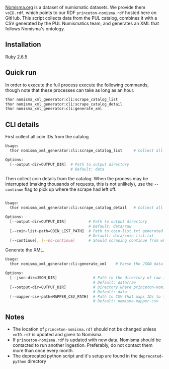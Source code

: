 [Nomisma.org](http://nomisma.org) is a dataset of numismatic datasets. We provide them `voID.rdf`, which points to our RDF `princeton-nomisma.rdf` hosted here on GitHub. This script collects data from the PUL catalog, combines it with a CSV generated by the PUL Numismatics team, and generates an XML that follows Nomisma's ontology.

## Installation

Ruby 2.6.5

## Quick run

In order to execute the full process execute the following commands, though note that these processes can take as long as an hour.

```sh
thor nomisma_xml_generator:cli:scrape_catalog_list
thor nomisma_xml_generator:cli:scrape_catalog_detail
thor nomisma_xml_generator:cli:generate_xml
```

## CLI details

First collect all coin IDs from the catalog

```sh
Usage:
  thor nomisma_xml_generator:cli:scrape_catalog_list     # Collect all coin IDs from the catalog

Options:
  [--output-dir=OUTPUT_DIR]  # Path to output directory
                             # Default: data
```

Then collect coin details from the catalog. When the process may be interrupted (making thousands of requests, this is not unlikely), use the `--continue` flag to pick up where the scrape had left off.

```sh

Usage:
  thor nomisma_xml_generator:cli:scrape_catalog_detail   # Collect all coin details from catalog

Options:
  [--output-dir=OUTPUT_DIR]          # Path to output directory
                                     # Default: data/raw
  [--coin-list-path=COIN_LIST_PATH]  # Path to coin-list.txt generated by catalog list scraper
                                     # Default: data/coin-list.txt
  [--continue], [--no-continue]      # Should scraping continue from where it left off (was an error raised?)

```

Generate the XML.

```sh
Usage:
  thor nomisma_xml_generator:cli:generate_xml    # Parse the JSON data collected from the catalog and use it to generate XML

Options:
  [--json-dir=JSON_DIR]                # Path to the directory of raw JSON files
                                       # Default: data/raw
  [--output-dir=OUTPUT_DIR]            # Directory where princeton-nomisma.rdf will be written
                                       # Default: data
  [--mapper-csv-path=MAPPER_CSV_PATH]  # Path to CSV that maps IDs to their numismatic reference links
                                       # Default: nomisma-mapper.csv

```

## Notes

- The location of `princeton-nomisma.rdf` should not be changed unless `voID.rdf` is updated and given to Nomisma.
- If `princeton-nomisma.rdf` is updated with new data, Nomisma should be contacted to run another ingestion. Preferably, do not contact them more than once every month.
- The deprecated python script and it's setup are found in the `deprecated-python` directory

